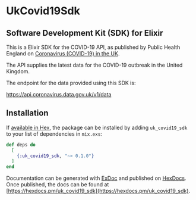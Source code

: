 # UkCovid19Sdk

## Software Development Kit (SDK) for Elixir

This is a Elixir SDK for the COVID-19 API, as published by Public Health England on [Coronavirus (COVID-19) in the UK](https://coronavirus.data.gov.uk/).

The API supplies the latest data for the COVID-19 outbreak in the United Kingdom.

The endpoint for the data provided using this SDK is:

https://api.coronavirus.data.gov.uk/v1/data

## Installation

If [available in Hex](https://hex.pm/docs/publish), the package can be installed
by adding `uk_covid19_sdk` to your list of dependencies in `mix.exs`:

```elixir
def deps do
  [
    {:uk_covid19_sdk, "~> 0.1.0"}
  ]
end
```

Documentation can be generated with [ExDoc](https://github.com/elixir-lang/ex_doc)
and published on [HexDocs](https://hexdocs.pm). Once published, the docs can
be found at [https://hexdocs.pm/uk_covid19_sdk](https://hexdocs.pm/uk_covid19_sdk).
